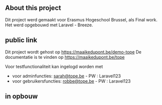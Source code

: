 ## About this project

Dit project werd gemaakt voor Erasmus Hogeschool Brussel, als Final work.
Het werd opgebouwd met Laravel - Breeze.

## public link
Dit project wordt gehost op https://maaikedupont.be/demo-tope
De documentatie is te vinden op https://maaikedupont.be/tope

Voor testfunctionaliteit kan ingelogd worden met
- voor adminfuncties: sarah@tope.be - PW : Laravel123
- voor gebruikersfuncties: robbe@tope.be - PW : Laravel123

## in opbouw
